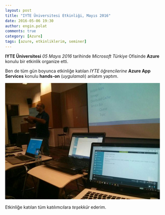 ```yaml
---
layout: post
title: "IYTE Üniversitesi Etkinliği, Mayıs 2016"
date: 2016-05-06 19:30
author: engin.polat
comments: true
category: [Azure]
tags: [azure, etkinliklerim, seminer]
---
```

**IYTE Üniversitesi** *05 Mayıs 2016* tarihinde *Microsoft Türkiye* Ofisinde **Azure** konulu bir etkinlik organize etti.

Ben de tüm gün boyunca etkinliğe katılan *IYTE öğrencilerine* **Azure App Services** konulu **hands-on** (*uygulamalı*) anlatım yaptım.

![](/assets/uploads/2016/05/iyte.jpg)

Etkinliğe katılan tüm katılımcılara *teşekkür* ederim.

